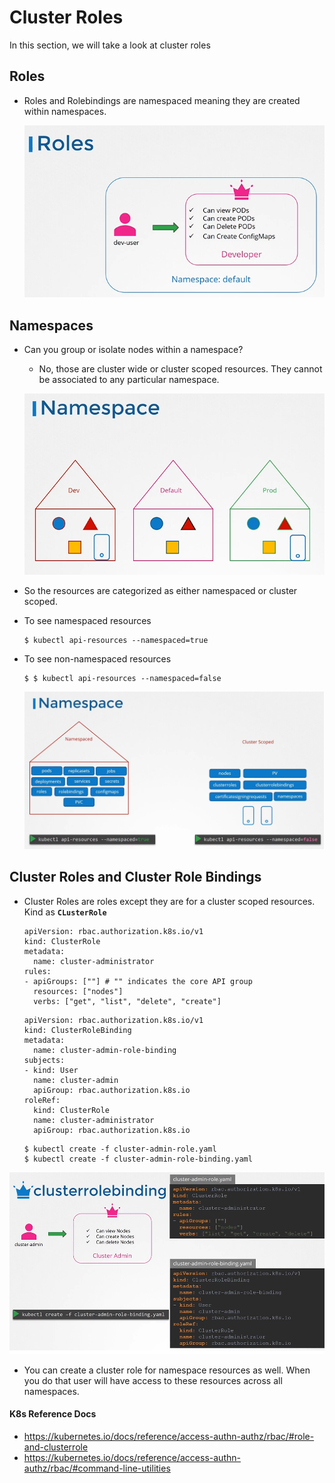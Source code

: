 # Cluster Roles
 
In this section, we will take a look at cluster roles

## Roles
- Roles and Rolebindings are namespaced meaning they are created within namespaces.
  
  ![roles](../../images/roles.PNG)
  
## Namespaces
- Can you group or isolate nodes within  a namespace?
  - No, those are cluster wide or cluster scoped resources. They cannot be associated to any particular namespace.
  
  ![namespace](../../images/namespace.PNG)
  
- So the resources are categorized as either namespaced or cluster scoped.
  
- To see namespaced resources
  ```
  $ kubectl api-resources --namespaced=true
  ```
- To see non-namespaced resources
  ```
  $ $ kubectl api-resources --namespaced=false
  ```
  
  ![namespace1](../../images/namespace1.PNG)
  
## Cluster Roles and Cluster Role Bindings
- Cluster Roles are roles except they are for a cluster scoped resources. Kind as **`CLusterRole`** 
  ```
  apiVersion: rbac.authorization.k8s.io/v1
  kind: ClusterRole
  metadata:
    name: cluster-administrator
  rules:
  - apiGroups: [""] # "" indicates the core API group
    resources: ["nodes"]
    verbs: ["get", "list", "delete", "create"]
  ```
  ```
  apiVersion: rbac.authorization.k8s.io/v1
  kind: ClusterRoleBinding
  metadata:
    name: cluster-admin-role-binding
  subjects:
  - kind: User
    name: cluster-admin
    apiGroup: rbac.authorization.k8s.io
  roleRef:
    kind: ClusterRole
    name: cluster-administrator
    apiGroup: rbac.authorization.k8s.io
  ```
  ```
  $ kubectl create -f cluster-admin-role.yaml
  $ kubectl create -f cluster-admin-role-binding.yaml
  ```
  
 ![cr1](../../images/cr1.PNG)
  
- You can create a cluster role for namespace resources as well. When you do that user will have access to these resources across all namespaces.

#### K8s Reference Docs
- https://kubernetes.io/docs/reference/access-authn-authz/rbac/#role-and-clusterrole
- https://kubernetes.io/docs/reference/access-authn-authz/rbac/#command-line-utilities
  
  
